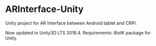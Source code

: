 # ARInterface-Unity
Unity project for AR Interface between Android tablet and CRPI.

Now updated to Unity3D LTS 2018.4.
Requirements:  BioIK package for Unity.
